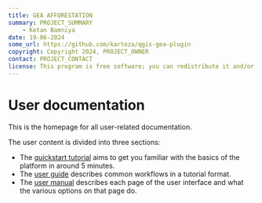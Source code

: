 ```yaml
---
title: GEA AFFORESTATION
summary: PROJECT_SUMMARY
    - Ketan Bamniya
date: 19-06-2024
some_url: https://github.com/kartoza/qgis-gea-plugin
copyright: Copyright 2024, PROJECT_OWNER
contact: PROJECT_CONTACT
license: This program is free software; you can redistribute it and/or modify it under the terms of the GNU Affero General Public License as published by the Free Software Foundation; either version 3 of the License, or (at your option) any later version.
---
```


# User documentation

This is the homepage for all user-related documentation.

The user content is divided into three sections:

- The [quickstart tutorial](quickstart/index.md) aims to get you familiar with the basics of the platform in around 5 minutes.
- The [user guide](guide/index.md) describes common workflows in a tutorial format.
- The [user manual](manual/index.md) describes each page of the user interface and what the various options on that page do.
